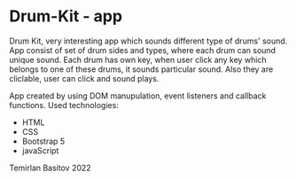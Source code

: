 # Drum-Kit - app
Drum Kit, very interesting app which sounds different type of drums' sound. 
App consist of set of drum sides and types, where each drum can sound unique sound. Each drum has own key, when user click any key which belongs to one of these drums,
it sounds particular sound.
Also they are cliclable, user can click and sound plays.

App created by using DOM manupulation, event listeners and callback functions.
Used technologies:
- HTML
- CSS
- Bootstrap 5
- javaScript


Temirlan Basitov
2022
